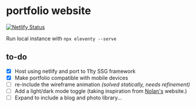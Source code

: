 # portfolio website

[![Netlify Status](https://api.netlify.com/api/v1/badges/89d5b397-2852-410e-bb73-459203d5472b/deploy-status)](https://app.netlify.com/sites/felix-slothower-personal/deploys)

Run local instance with `npx eleventy --serve`

## to-do
- [x] Host using netlify and port to 11ty SSG framework
- [x] Make portfolio compatible with mobile devices
- [ ] re-include the wireframe animation *(solved statically, needs refinement)*
- [ ] Add a light/dark mode toggle (taking inspiration from [Nolan's](https://www.nolanbonnie.com/) website.)
- [ ] Expand to include a blog and photo library...